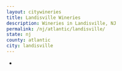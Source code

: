 ```yaml
---
layout: citywineries
title: Landisville Wineries
description: Wineries in Landisville, NJ
permalink: /nj/atlantic/landisville/
state: nj
county: atlantic
city: landisville
---
```

-
